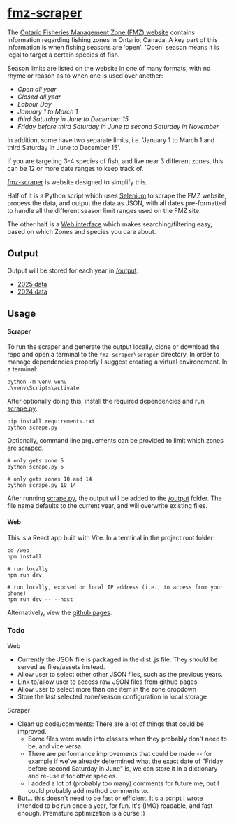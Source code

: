 # [fmz-scraper](https://oversizedcanoe.github.io/fmz-scraper/)
The [Ontario Fisheries Management Zone (FMZ) website](https://www.ontario.ca/page/ontario-fishery-regulations-variation-orders) contains information regarding fishing zones in Ontario, Canada. A key part of this information is when fishing seasons are 'open'. 'Open' season means it is legal to target a certain species of fish.

Season limits are listed on the website in one of many formats, with no rhyme or reason as to when one is used over another:
- _Open all year_
- _Closed all year_
- _Labour Day_
- _January 1 to March 1_
- _third Saturday in June to December 15_
- _Friday before third Saturday in June to second Saturday in November_

In addition, some have two separate limits, i.e. 'January 1 to March 1 and third Saturday in June to December 15'.

If you are targeting 3-4 species of fish, and live near 3 different zones, this can be 12 or more date ranges to keep track of.

[fmz-scraper](https://oversizedcanoe.github.io/fmz-scraper/) is website designed to simplify this.

Half of it is a Python script which uses [Selenium](https://www.selenium.dev/) to scrape the FMZ website, process the data, and output the data as JSON, with all dates pre-formatted to handle all the different season limit ranges used on the FMZ site.

The other half is a [Web interface](https://oversizedcanoe.github.io/fmz-scraper/) which makes searching/filtering easy, based on which Zones and species you care about.

## Output
Output will be stored for each year in [/output](/output).
- [2025 data](/output/2025.json)
- [2024 data](/output/2024.json)

## Usage
#### Scraper
To run the scraper and generate the output locally, clone or download the repo and open a terminal to the `fmz-scraper\scraper` directory. In order to manage dependencies properly I suggest creating a virtual environement. In a terminal: 
````
python -m venv venv
.\venv\Scripts\activate
````
After optionally doing this, install the required dependencies and run [scrape.py](scrape.py).
````
pip install requirements.txt
python scrape.py
````
Optionally, command line arguements can be provided to limit which zones are scraped.
````
# only gets zone 5
python scrape.py 5

# only gets zones 10 and 14
python scrape.py 10 14
````
After running [scrape.py](scrape.py), the output will be added to the [/output](/output) folder. The file name defaults to the current year, and will overwrite existing files.


#### Web
This is a React app built with Vite. In a terminal in the project root folder:
````
cd /web
npm install

# run locally
npm run dev 

# run locally, exposed on local IP address (i.e., to access from your phone)
npm run dev -- --host
````

Alternatively, view the [github pages](https://oversizedcanoe.github.io/fmz-scraper/).

### Todo
Web
- Currently the JSON file is packaged in the dist .js file. They should be served as files/assets instead.
- Allow user to select other other JSON files, such as the previous years.
- Link to/allow user to access raw JSON files from github pages
- Allow user to select more than one item in the zone dropdown
- Store the last selected zone/season configuration in local storage

Scraper
- Clean up code/comments: There are a lot of things that could be improved. 
    - Some files were made into classes when they probably don't need to be, and vice versa.
    - There are performance improvements that could be made -- for example if we've already determined what the exact date of "Friday before second Saturday in June" is, we can store it in a dictionary and re-use it for other species.
    - I added a lot of (probably too many) comments for future me, but I could probably add method comments to.
- But... this doesn't need to be fast or efficient. It's a script I wrote intended to be run once a year, for fun. It's (IMO) readable, and fast enough. Premature optimization is a curse :)